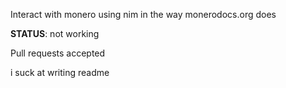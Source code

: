 Interact with monero using nim in the way monerodocs.org does

**STATUS**: not working

Pull requests accepted


i suck at writing readme
